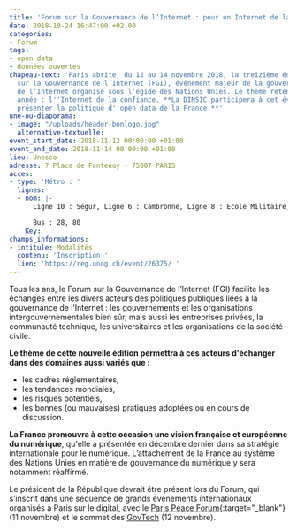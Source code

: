 ```yaml
---
title: 'Forum sur la Gouvernance de l’Internet : pour un Internet de la confiance'
date: 2018-10-24 16:47:00 +02:00
categories:
- Forum
tags:
- open data
- données ouvertes
chapeau-text: 'Paris abrite, du 12 au 14 novembre 2018, la treizième édition du Forum
  sur la Gouvernance de l’Internet (FGI), événement majeur de la gouvernance mondiale
  de l’Internet organisé sous l’égide des Nations Unies. Le thème retenu pour cette
  année : l''Internet de la confiance. **La DINSIC participera à cet évènement pour
  présenter la politique d''open data de la France.**'
une-ou-diaporama:
- image: "/uploads/header-bonlogo.jpg"
  alternative-textuelle: 
event_start_date: 2018-11-12 00:00:00 +01:00
event_end_date: 2018-11-14 00:00:00 +01:00
lieu: Unesco
adresse: 7 Place de Fontenoy - 75007 PARIS
acces:
- type: 'Métro : '
  lignes:
  - nom: |-
      Ligne 10 : Ségur, Ligne 6 : Cambronne, Ligne 8 : Ecole Militaire, Ligne 13 : Saint-François-Xavier

      Bus : 28, 80
    Key: 
champs_informations:
- intitule: Modalités
  contenu: 'Inscription '
  lien: 'https://reg.unog.ch/event/26375/ '
---
```


Tous les ans, le Forum sur la Gouvernance de l’Internet (FGI) facilite les échanges entre les divers acteurs des politiques publiques liées à la gouvernance de l’Internet : les gouvernements et les organisations intergouvernementales bien sûr, mais aussi les entreprises privées, la communauté technique, les universitaires et les organisations de la société civile.

**Le thème de cette nouvelle édition permettra à ces acteurs d'échanger dans des domaines aussi variés que :**
* les cadres réglementaires,
* les tendances mondiales,
* les risques potentiels,
* les bonnes (ou mauvaises) pratiques adoptées ou en cours de discussion.

**La France promouvra à cette occasion une vision française et européenne du numérique**, qu'elle a présentée en décembre dernier dans sa stratégie internationale pour le numérique. L’attachement de la France au système des Nations Unies en matière de gouvernance du numérique y sera notamment réaffirmé.

Le président de la République devrait être présent lors du Forum, qui s’inscrit dans une séquence de grands événements internationaux organisés à Paris sur le digital, avec le [Paris Peace Forum](https://parispeaceforum.org/fr/){:target="_blank"} (11 novembre) et le sommet des [GovTech](https://preprod.numerique.gouv.fr/agenda/sommet-des-govtech/) (12 novembre).
